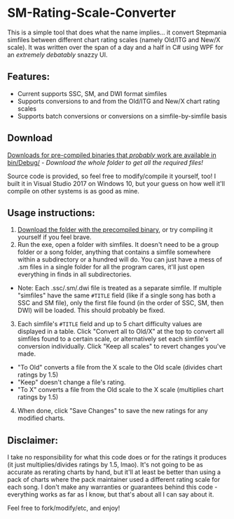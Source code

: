 # SM-Rating-Scale-Converter
 
This is a simple tool that does what the name implies... it convert Stepmania simfiles between different chart rating scales (namely Old/ITG and New/X scale). It was written over the span of a day and a half in C# using WPF for an *extremely debatably* snazzy UI.



## Features:
 * Current supports SSC, SM, and DWI format simfiles
 * Supports conversions to and from the Old/ITG and New/X chart rating scales
 * Supports batch conversions or conversions on a simfile-by-simfile basis



## Download
[Downloads for pre-compiled binaries that *probably* work are available in bin/Debug/](https://github.com/48productions/SM-Rating-Scale-Converter/tree/master/bin/Debug) - *Download the whole folder to get all the required files!*

Source code is provided, so feel free to modify/compile it yourself, too! I built it in Visual Studio 2017 on Windows 10, but your guess on how well it'll compile on other systems is as good as mine.





## Usage instructions:
1. [Download the folder with the precompiled binary](https://github.com/48productions/SM-Rating-Scale-Converter/tree/master/bin/Debug), or try compiling it yourself if you feel brave.
2. Run the exe, open a folder with simfiles. It doesn't need to be a group folder or a song folder, anything that contains a simfile somewhere within a subdirectory or a hundred will do. You can just have a mess of .sm files in a single folder for all the program cares, it'll just open everything in finds in all subdirectories.
  * Note: Each .ssc/.sm/.dwi file is treated as a separate simfile. If multiple "simfiles" have the same `#TITLE` field (like if a single song has both a SSC and SM file), only the first file found (in the order of SSC, SM, then DWI) will be loaded. This should probably be fixed.
3. Each simfile's `#TITLE` field and up to 5 chart difficulty values are displayed in a table. Click "Convert all to Old/X" at the top to convert all simfiles found to a certain scale, or alternatively set each simfile's conversion individually. Click "Keep all scales" to revert changes you've made.
  * "To Old" converts a file from the X scale to the Old scale (divides chart ratings by 1.5)
  * "Keep" doesn't change a file's rating.
  * "To X" converts a file from the Old scale to the X scale (multiplies chart ratings by 1.5)
4. When done, click "Save Changes" to save the new ratings for any modified charts.





## Disclaimer:
I take no responsibility for what this code does or for the ratings it produces (it just multiplies/divides ratings by 1.5, lmao). It's not going to be as accurate as rerating charts by hand, but it'll at least be better than using a pack of charts where the pack maintainer used a different rating scale for each song. I don't make any warranties or guarantees behind this code - everything works as far as I know, but that's about all I can say about it.


Feel free to fork/modify/etc, and enjoy!
